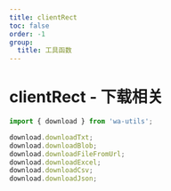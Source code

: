 ```yaml
---
title: clientRect
toc: false
order: -1
group:
  title: 工具函数
---
```


# clientRect - 下载相关

```typescript
import { download } from 'wa-utils';

download.downloadTxt;
download.downloadBlob;
download.downloadFileFromUrl;
download.downloadExcel;
download.downloadCsv;
download.downloadJson;
```
